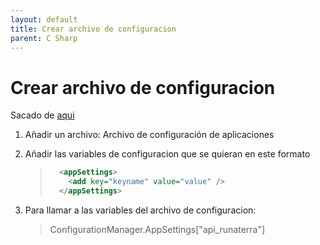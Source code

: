 ```yaml
---
layout: default
title: Crear archivo de configuracion
parent: C Sharp
---
```


# Crear archivo de configuracion

Sacado de [aqui](https://stackoverflow.com/questions/10864755/adding-and-reading-from-a-config-file/10864790#10864790)

1. Añadir un archivo: Archivo de configuración de aplicaciones

2. Añadir las variables de configuracion que se quieran en este formato

   > ```xml
   >   <appSettings>
   >     <add key="keyname" value="value" />
   >   </appSettings>
   > ```

3. Para llamar a las variables del archivo de configuracion:

   > ConfigurationManager.AppSettings["api_runaterra"]
